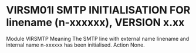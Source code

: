 # VIRSM01I SMTP INITIALISATION FOR linename (n-xxxxxx), VERSION x.xx
Module
    VIRSMTP
Meaning
    The SMTP line with external name linename and internal name n-xxxxxx has been initialised.
Action
    None.
